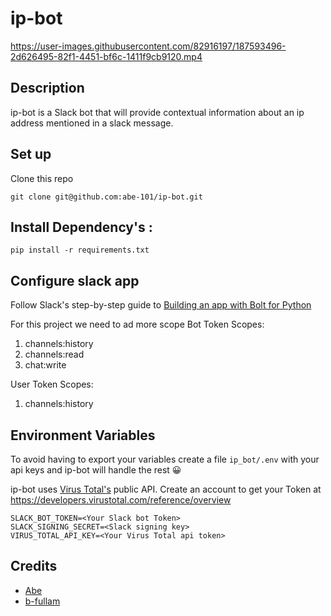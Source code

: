 # ip-bot

https://user-images.githubusercontent.com/82916197/187593496-2d626495-82f1-4451-bf6c-1411f9cb9120.mp4

## Description

ip-bot is a Slack bot that will provide contextual information about an ip address mentioned in a slack message.


## Set up

Clone this repo
```
git clone git@github.com:abe-101/ip-bot.git
```

## Install Dependency's :
```
pip install -r requirements.txt
```

## Configure slack app
Follow Slack's step-by-step guide to [Building an app with Bolt for Python](https://api.slack.com/start/building/bolt-python)

For this project we need to ad more scope
Bot Token Scopes:
1. channels:history
2. channels:read
3. chat:write

User Token Scopes:
1. channels:history


## Environment Variables
To avoid having to export your variables create a file `ip_bot/.env` with your api keys and ip-bot will handle the rest 😀

ip-bot uses [Virus Total's](https://www.virustotal.com/gui/home/upload) public API.
Create an account to get your Token at https://developers.virustotal.com/reference/overview
```
SLACK_BOT_TOKEN=<Your Slack bot Token>
SLACK_SIGNING_SECRET=<Slack signing key>
VIRUS_TOTAL_API_KEY=<Your Virus Total api token>
```


## Credits
* [Abe](https:github.com/abe-101)
* [b-fullam](https://github.com/b-fullam/Automating-VirusTotal-APIv3-for-IPs-and-URLs)
